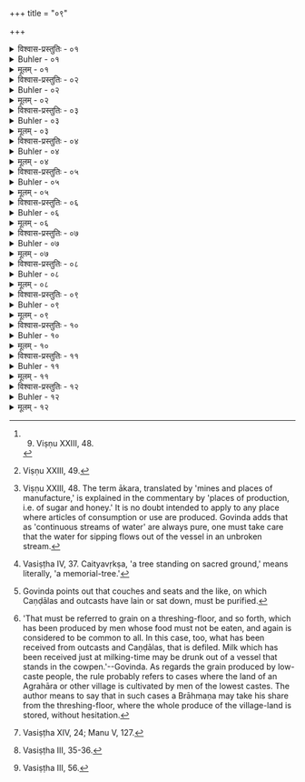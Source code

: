 +++
title = "०९"

+++

<details><summary>विश्वास-प्रस्तुतिः - ०१</summary>

०१  नित्यं शुद्धः कारुहस्तः पण्यं यच् च प्रसारितम् ।  
ब्रह्मचारिगतं भैक्षं नित्यं मेध्यम् इति श्रुतिः ॥
</details>

<details><summary>Buhler - ०१</summary>

1. The Veda declares that the hand of an artisan is always pure, so is every vendible commodity exposed for sale and food obtained by begging, which a student holds in. his hand. [^1] 


[^1]:  9. Viṣṇu XXIII, 48.
</details>

<details><summary>मूलम् - ०१</summary>

०१  नित्यं शुद्धः कारुहस्तः पण्यं यच् च प्रसारितम् ।  
ब्रह्मचारिगतं भैक्षं नित्यं मेध्यम् इति श्रुतिः ॥
</details>

<details><summary>विश्वास-प्रस्तुतिः - ०२</summary>

०२  वत्सः प्रस्नवने मेध्यः शकुनिः फलशातने ।  
स्त्रियश् च रतिसंसर्गे श्वा मृगग्रहणे शुचिः ॥
</details>

<details><summary>Buhler - ०२</summary>

2. A calf is pure on the flowing (of the milk), a bird on the fall of the fruit, women at the time of dalliance, and a dog when he catches a deer. [^2] 


[^2]:  Viṣṇu XXIII, 49.
</details>

<details><summary>मूलम् - ०२</summary>

०२  वत्सः प्रस्नवने मेध्यः शकुनिः फलशातने ।  
स्त्रियश् च रतिसंसर्गे श्वा मृगग्रहणे शुचिः ॥
</details>

<details><summary>विश्वास-प्रस्तुतिः - ०३</summary>

०३  आकराः शुचयः सर्वे वर्जयित्वा सुराकरम् ।  
अदूष्याः संतता धारा वातोद्भूताश् च रेणवः ॥
</details>

<details><summary>Buhler - ०३</summary>

3. All mines and places of manufacture are pure excepting distilleries of spirituous liquor; continuously flowing streams of water and dust raised by the wind cannot be contaminated. [^3] 


[^3]:  Viṣṇu XXIII, 48. The term ākara, translated by 'mines and places of manufacture,' is explained in the commentary by 'places of production, i.e. of sugar and honey.' It is no doubt intended to apply to any place where articles of consumption or use are produced. Govinda adds that as 'continuous streams of water' are always pure, one must take care that the water for sipping flows out of the vessel in an unbroken stream.
</details>

<details><summary>मूलम् - ०३</summary>

०३  आकराः शुचयः सर्वे वर्जयित्वा सुराकरम् ।  
अदूष्याः संतता धारा वातोद्भूताश् च रेणवः ॥
</details>

<details><summary>विश्वास-प्रस्तुतिः - ०४</summary>

०४  अमेध्येषु च ये वृक्षा उप्ताः पुष्पफलोपगाः ।  
तेषाम् अपि न दुष्यन्ति पुष्पाणि च फलानि च ॥
</details>

<details><summary>Buhler - ०४</summary>

4. The flowers and fruit of flowering and fruit-bearing trees which grow in unclean places are likewise not impure.
</details>

<details><summary>मूलम् - ०४</summary>

०४  अमेध्येषु च ये वृक्षा उप्ताः पुष्पफलोपगाः ।  
तेषाम् अपि न दुष्यन्ति पुष्पाणि च फलानि च ॥
</details>

<details><summary>विश्वास-प्रस्तुतिः - ०५</summary>

०५  चैत्यवृक्षं चितिं यूपं चण्डालं वेदविक्रयम् ।  
एतानि ब्राह्मणः स्पृष्ट्वा सचेलो जलम् आविशेत् ॥
</details>

<details><summary>Buhler - ०५</summary>

5. On touching a tree standing on a sacred spot, a funeral pile, a sacrificial post, a Caṇḍāla or a person who sells the Veda, a Brāhmaṇa shall bathe dressed in his clothes. [^4] 


[^4]:  Vasiṣṭha IV, 37. Caityavṛkṣa, 'a tree standing on sacred ground,' means literally, 'a memorial-tree.'
</details>

<details><summary>मूलम् - ०५</summary>

०५  चैत्यवृक्षं चितिं यूपं चण्डालं वेदविक्रयम् ।  
एतानि ब्राह्मणः स्पृष्ट्वा सचेलो जलम् आविशेत् ॥
</details>

<details><summary>विश्वास-प्रस्तुतिः - ०६</summary>

०६  आत्मशय्यासनं वस्त्रं जायापत्यं कमण्डलुः ।  
शुचीन्य् आत्मन एतानि परेषाम् अशुचीनि तु ॥
</details>

<details><summary>Buhler - ०६</summary>

6. One's own couch, seat, clothes, wife, child, and waterpot are pure for oneself; but for strangers they are impure.
</details>

<details><summary>मूलम् - ०६</summary>

०६  आत्मशय्यासनं वस्त्रं जायापत्यं कमण्डलुः ।  
शुचीन्य् आत्मन एतानि परेषाम् अशुचीनि तु ॥
</details>

<details><summary>विश्वास-प्रस्तुतिः - ०७</summary>

०७  आसनं शयनं यानं नावः पथि तृणानि च ।  
चण्डालपतितस्पृष्टं मारुतेनैव शुध्यति ॥
</details>

<details><summary>Buhler - ०७</summary>

7. A seat, a couch, a vehicle, ships (and boats), the road and grass are purified by the wind, if they have been touched by Caṇḍālas or outcasts. [^5] 


[^5]:  Govinda points out that couches and seats and the like, on which Caṇḍālas and outcasts have lain or sat down, must be purified.
</details>

<details><summary>मूलम् - ०७</summary>

०७  आसनं शयनं यानं नावः पथि तृणानि च ।  
चण्डालपतितस्पृष्टं मारुतेनैव शुध्यति ॥
</details>

<details><summary>विश्वास-प्रस्तुतिः - ०८</summary>

०८  खलक्षेत्रेषु यद् धान्यं कूपवापीषु यज् जलम् ।  
अभोज्याद् अपि तद् भोज्यं यच् च गोष्ठगतं पयः ॥
</details>

<details><summary>Buhler - ०८</summary>

8. Grain on the threshing-floor, water in wells and reservoirs, and milk in the cowpen are fit for use even (if they come) from a person whose food must not be eaten. [^6] 


[^6]:  'That must be referred to grain on a threshing-floor, and so forth, which has been produced by men whose food must not be eaten, and again is considered to be common to all. In this case, too, what has been received from outcasts and Caṇḍālas, that is defiled. Milk which has been received just at milking-time may be drunk out of a vessel that stands in the cowpen.'--Govinda. As regards the grain produced by low-caste people, the rule probably refers to cases where the land of an Agrahāra or other village is cultivated by men of the lowest castes. The author means to say that in such cases a Brāhmaṇa may take his share from the threshing-floor, where the whole produce of the village-land is stored, without hesitation.
</details>

<details><summary>मूलम् - ०८</summary>

०८  खलक्षेत्रेषु यद् धान्यं कूपवापीषु यज् जलम् ।  
अभोज्याद् अपि तद् भोज्यं यच् च गोष्ठगतं पयः ॥
</details>

<details><summary>विश्वास-प्रस्तुतिः - ०९</summary>

०९  त्रीणि देवाः पवित्राणि ब्राह्मणानाम् अकल्पयन् ।  
अदृष्टम् अद्भिर् निर्णिक्तं यच् च वाचा प्रशस्यते ॥
</details>

<details><summary>Buhler - ०९</summary>

9. The gods created for Brāhmaṇas three means of purification, (viz.) ignorance of defilement, sprinkling with water, and commending by word of mouth. [^7] 


[^7]:  Vasiṣṭha XIV, 24; Manu V, 127.
</details>

<details><summary>मूलम् - ०९</summary>

०९  त्रीणि देवाः पवित्राणि ब्राह्मणानाम् अकल्पयन् ।  
अदृष्टम् अद्भिर् निर्णिक्तं यच् च वाचा प्रशस्यते ॥
</details>

<details><summary>विश्वास-प्रस्तुतिः - १०</summary>

१०  आपः पवित्रं भूमिगता गोतृप्तिर् यासु जायते ।  
अव्याप्ताश् चेद् अमेध्येन गन्धवर्णरसान्विताः ॥
</details>

<details><summary>Buhler - १०</summary>

10. Water collected on the ground with which [^8]  cows slake their thirst is a means of purification, provided it is not strongly mixed with unclean (substances), nor has a (bad) smell, nor is discoloured, nor has a (bad) taste.


[^8]:  Vasiṣṭha III, 35-36.
</details>

<details><summary>मूलम् - १०</summary>

१०  आपः पवित्रं भूमिगता गोतृप्तिर् यासु जायते ।  
अव्याप्ताश् चेद् अमेध्येन गन्धवर्णरसान्विताः ॥
</details>

<details><summary>विश्वास-प्रस्तुतिः - ११</summary>

११  भूमेस् तु संमार्जनप्रोक्षणोपलेपनावस्तरणोल्लेखनैर्यथास्थानं दोषविशेषात् प्रायत्यम् ॥
</details>

<details><summary>Buhler - ११</summary>

11. But land becomes pure, according to the degree of the defilement, by sweeping the (defiled) spot, by sprinkling it with water, by smearing it with cowdung, by scattering (pure earth) on it, or by scraping it. [^9] 


[^9]:  Vasiṣṭha III, 56.
</details>

<details><summary>मूलम् - ११</summary>

११  भूमेस् तु संमार्जनप्रोक्षणोपलेपनावस्तरणोल्लेखनैर्यथास्थानं दोषविशेषात् प्रायत्यम् ॥
</details>

<details><summary>विश्वास-प्रस्तुतिः - १२</summary>

१२  अथाप्य् उदाहरन्ति ॥
</details>

<details><summary>Buhler - १२</summary>

12. Now they quote also (the following verse):
</details>

<details><summary>मूलम् - १२</summary>

१२  अथाप्य् उदाहरन्ति ॥
</details>
